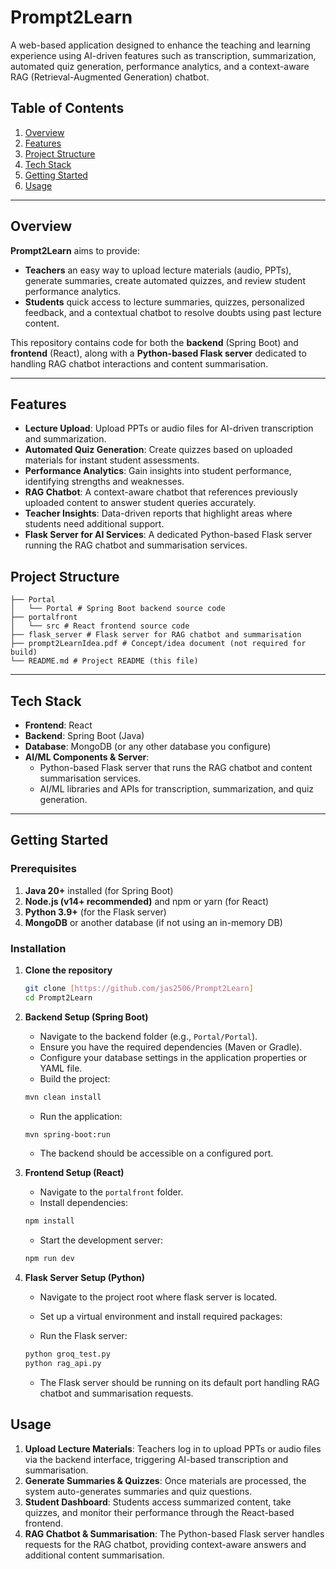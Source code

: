 # Prompt2Learn

A web-based application designed to enhance the teaching and learning experience using AI-driven features such as transcription, summarization, automated quiz generation, performance analytics, and a context-aware RAG (Retrieval-Augmented Generation) chatbot.

## Table of Contents

1. [Overview](#overview) 
2. [Features](#features) 
3. [Project Structure](#project-structure) 
4. [Tech Stack](#tech-stack) 
5. [Getting Started](#getting-started) 
6. [Usage](#usage) 

---

## Overview

**Prompt2Learn** aims to provide:

- **Teachers** an easy way to upload lecture materials (audio, PPTs), generate summaries, create automated quizzes, and review student performance analytics. 
- **Students** quick access to lecture summaries, quizzes, personalized feedback, and a contextual chatbot to resolve doubts using past lecture content.

This repository contains code for both the **backend** (Spring Boot) and **frontend** (React), along with a **Python-based Flask server** dedicated to handling RAG chatbot interactions and content summarisation.

---

## Features

- **Lecture Upload**: Upload PPTs or audio files for AI-driven transcription and summarization. 
- **Automated Quiz Generation**: Create quizzes based on uploaded materials for instant student assessments. 
- **Performance Analytics**: Gain insights into student performance, identifying strengths and weaknesses. 
- **RAG Chatbot**: A context-aware chatbot that references previously uploaded content to answer student queries accurately. 
- **Teacher Insights**: Data-driven reports that highlight areas where students need additional support. 
- **Flask Server for AI Services**: A dedicated Python-based Flask server running the RAG chatbot and summarisation services.


## Project Structure
```
├── Portal
│   └── Portal # Spring Boot backend source code
├── portalfront
│   └── src # React frontend source code
├── flask_server # Flask server for RAG chatbot and summarisation
├── prompt2LearnIdea.pdf # Concept/idea document (not required for build)
└── README.md # Project README (this file)
```


---
## Tech Stack

- **Frontend**: React 
- **Backend**: Spring Boot (Java) 
- **Database**: MongoDB (or any other database you configure) 
- **AI/ML Components & Server**: 
  - Python-based Flask server that runs the RAG chatbot and content summarisation services. 
  - AI/ML libraries and APIs for transcription, summarization, and quiz generation.

---

## Getting Started

### Prerequisites

1. **Java 20+** installed (for Spring Boot) 
2. **Node.js (v14+ recommended)** and npm or yarn (for React) 
3. **Python 3.9+** (for the Flask server) 
4. **MongoDB** or another database (if not using an in-memory DB)

### Installation

1. **Clone the repository**
    ```bash
    git clone [https://github.com/jas2506/Prompt2Learn]
    cd Prompt2Learn
    ```

2. **Backend Setup (Spring Boot)**

    - Navigate to the backend folder (e.g., `Portal/Portal`).
    - Ensure you have the required dependencies (Maven or Gradle).
    - Configure your database settings in the application properties or YAML file.
    - Build the project:

    ```bash
    mvn clean install
    ```

    - Run the application:

    ```bash
    mvn spring-boot:run
    ```

    - The backend should be accessible on a configured port.

3. **Frontend Setup (React)**

    - Navigate to the `portalfront` folder.
    - Install dependencies:

    ```bash
    npm install
    ```

    - Start the development server:

    ```bash
    npm run dev
    ```


4. **Flask Server Setup (Python)**

    - Navigate to the project root where flask server is located.
    - Set up a virtual environment and install required packages:


    - Run the Flask server:

    ```bash
    python groq_test.py
    python rag_api.py
    ```

    - The Flask server should be running on its default port handling RAG chatbot and summarisation requests.

## Usage

1. **Upload Lecture Materials**: Teachers log in to upload PPTs or audio files via the backend interface, triggering AI-based transcription and summarisation.
2. **Generate Summaries & Quizzes**: Once materials are processed, the system auto-generates summaries and quiz questions.
3. **Student Dashboard**: Students access summarized content, take quizzes, and monitor their performance through the React-based frontend.
4. **RAG Chatbot & Summarisation**: The Python-based Flask server handles requests for the RAG chatbot, providing context-aware answers and additional content summarisation.

